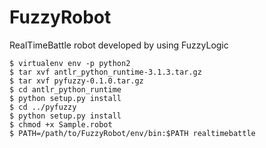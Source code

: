 FuzzyRobot
==========

RealTimeBattle robot developed by using FuzzyLogic


```
$ virtualenv env -p python2
$ tar xvf antlr_python_runtime-3.1.3.tar.gz
$ tar xvf pyfuzzy-0.1.0.tar.gz
$ cd antlr_python_runtime
$ python setup.py install
$ cd ../pyfuzzy
$ python setup.py install
$ chmod +x Sample.robot
$ PATH=/path/to/FuzzyRobot/env/bin:$PATH realtimebattle
```
